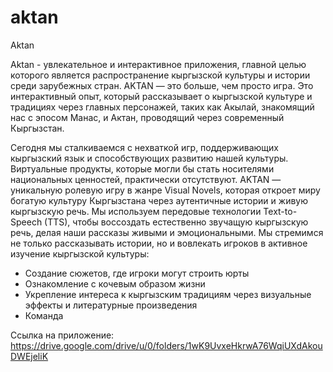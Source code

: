 # aktan
Aktan

Aktan - увлекательное и интерактивное приложения, главной целью которого является распространение кыргызской культуры и истории среди зарубежных стран. AKTAN — это больше, чем просто игра. Это интерактивный опыт, который рассказывает о кыргызской культуре и традициях через главных персонажей, таких как Акылай, знакомящий нас с эпосом Манас, и Актан, проводящий через современный Кыргызстан.

Сегодня мы сталкиваемся с нехваткой игр, поддерживающих кыргызский язык и способствующих развитию нашей культуры. Виртуальные продукты, которые могли бы стать носителями национальных ценностей, практически отсутствуют. AKTAN — уникальную ролевую игру в жанре Visual Novels, которая откроет миру богатую культуру Кыргызстана через аутентичные истории и живую кыргызскую речь. Мы используем передовые технологии Text-to-Speech (TTS), чтобы воссоздать естественно звучащую кыргызскую речь, делая наши рассказы живыми и эмоциональными. Мы стремимся не только рассказывать истории, но и вовлекать игроков в активное изучение кыргызской культуры:

* Создание сюжетов, где игроки могут строить юрты
* Ознакомление с кочевым образом жизни
* Укрепление интереса к кыргызским традициям через визуальные эффекты и литературные произведения
* Команда

Ссылка на приложение: https://drive.google.com/drive/u/0/folders/1wK9UvxeHkrwA76WqiUXdAkouDWEjeliK
